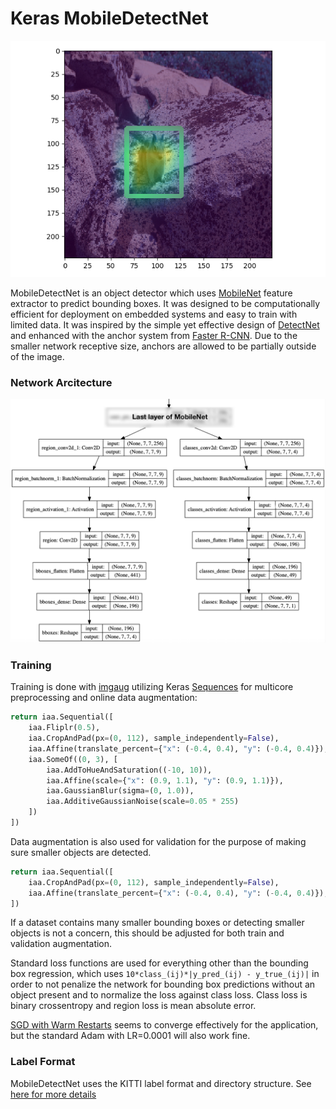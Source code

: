 # Keras MobileDetectNet

![Example](example.jpg)

MobileDetectNet is an object detector which uses [MobileNet][mobilenet] feature extractor to predict bounding boxes. It was designed to be computationally efficient for deployment on embedded systems and easy to train with limited data. It was inspired by the simple yet effective design of [DetectNet][detectnet] and enhanced with the anchor system from [Faster R-CNN][faster-r-cnn]. Due to the smaller network receptive size, anchors are allowed to be partially outside of the image.

### Network Arcitecture
![Example](network.png)

### Training
Training is done with [imgaug][imgaug] utilizing Keras [Sequences][sequence] for multicore preprocessing and online data augmentation:

```python
return iaa.Sequential([
    iaa.Fliplr(0.5),
    iaa.CropAndPad(px=(0, 112), sample_independently=False),
    iaa.Affine(translate_percent={"x": (-0.4, 0.4), "y": (-0.4, 0.4)}),
    iaa.SomeOf((0, 3), [
        iaa.AddToHueAndSaturation((-10, 10)),
        iaa.Affine(scale={"x": (0.9, 1.1), "y": (0.9, 1.1)}),
        iaa.GaussianBlur(sigma=(0, 1.0)),
        iaa.AdditiveGaussianNoise(scale=0.05 * 255)
    ])
])
```

Data augmentation is also used for validation for the purpose of making sure smaller objects are detected. 
 
```python
return iaa.Sequential([
    iaa.CropAndPad(px=(0, 112), sample_independently=False),
    iaa.Affine(translate_percent={"x": (-0.4, 0.4), "y": (-0.4, 0.4)}),
])


```
 
If a dataset contains many smaller bounding boxes or detecting smaller objects is not a concern, this should be adjusted for both train and validation augmentation.

Standard loss functions are used for everything other than the bounding box regression, which uses `10*class_(ij)*|y_pred_(ij) - y_true_(ij)|` in order to not penalize the network for bounding box predictions without an object present and to normalize the loss against class loss. Class loss is binary crossentropy and region loss is mean absolute error.

[SGD with Warm Restarts][sgdr] seems to converge effectively for the application, but the standard Adam with LR=0.0001 will also work fine.

### Label Format
MobileDetectNet uses the KITTI label format and directory structure. See [here for more details][kitti]

[mobilenet]: https://arxiv.org/abs/1704.04861
[imgaug]: https://github.com/aleju/imgaug
[sequence]: https://keras.io/utils/
[sgdr]: https://arxiv.org/abs/1608.03983
[kitti]: https://github.com/NVIDIA/DIGITS/tree/master/digits/extensions/data/objectDetection
[detectnet]: https://devblogs.nvidia.com/detectnet-deep-neural-network-object-detection-digits/
[faster-r-cnn]: https://arxiv.org/abs/1506.01497